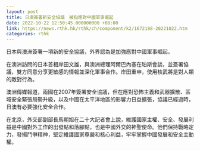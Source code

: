 ```yaml
---
layout: post
title: 日澳簽署新安全協議　被指應對中國軍事崛起
date: 2022-10-22 12:50:45.000000000 +08:00
link: https://news.rthk.hk/rthk/ch/component/k2/1672188-20221022.htm
categories: rthk
---
```


日本與澳洲簽署一項新的安全協議，外界認為是加強應對中國軍事崛起。

在澳洲訪問的日本首相岸田文雄，與澳洲總理阿爾巴內塞在珀斯會談，並簽署協議，雙方同意分享更敏感的情報並深化軍事合作。岸田重申，使用核武將是對人類的敵對行為。

澳洲傳媒報道，兩國在2007年簽署安全協議，但在應對恐怖主義和武器擴散、區域安全緊張局勢升級，以及中國在太平洋地區的影響力日益擴張，協議已經過時，日澳有必要強化安全合作。

在北京，外交部副部長馬朝旭在二十大記者會上說，維護國家主權、安全、發展利益是中國對外工作的出發點和落腳點，也是中國外交的神聖使命。他們保持戰略定力，發揚鬥爭精神，堅定維護國家尊嚴和核心利益，牢牢掌握中國發展和安全主動權。
